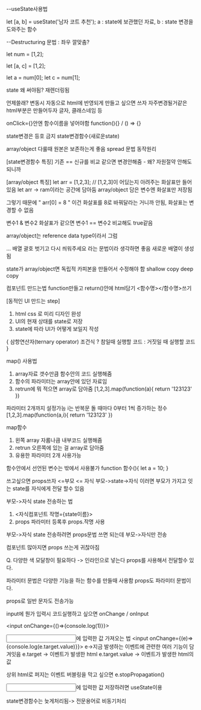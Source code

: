 --useState사용법

let [a, b] = useState('남자 코트 추천');
a : state에 보관했던 자료, b : state 변경을 도와주는 함수

--Destructuring 문법 : 좌우 깔맞춤?

let num = [1,2];

let [a, c] = [1,2];

let a = num[0];
let c = num[1];

state 왜 써야됨?
재렌더링됨

언제쓸래?
변동시 자동으로 html에 반영되게 만들고 싶으면 쓰자
자주변경될거같은 html부분은 만들어두자
글자, 클래스네임 등


onClick={}안엔 함수이름을 넣어야함
function(){} / () => {}

state변경은 등호 금지
state변경함수(새로운state)

array/object 다룰때 원본은 보존하는게 좋음
spread 문법 
동작원리

[state변경함수 특징]
기존 == 신규를 비교 같으면 변경안해줌 - 왜? 자원절약 안해도되니까

[array/object 특징]
let arr = [1,2,3]; // [1,2,3]이 어딨는지 아려주는 화살표만 들어있음
let arr -> ram이라는 공간에 담아둠
array/object 담은 변수엔 화살표만 저장됨

그렇기 때문에 " arr[0] = 8 " 이건 화살표를 8로 바꿔달라는 거니까 안됨, 화살표는 변경할 수 없음

변수1 & 변수2 화살표가 같으면 변수1 == 변수2 비교해도 true같음

array/object는 reference data type이라서 그럼

... 배열 괄호 벗기고 다시 씌워주세요 라는 문법이라 생각하면 좋음
새로운 배열이 생성됨

state가 array/object면 독립적 카피본을 만들어서 수정해야 함 
shallow copy
deep copy

컴포넌트 만드는법
function만들고
return()안에 html담기
<함수명></함수명>쓰기

[동적인 UI 만드는 step]
1. html css 로 미리 디자인 완성
2. UI의 현재 상태를 state로 저장
3. state에 따라 UI가 어떻게 보일지 작성

{
    삼항연산자(ternary operator)
    조건식 ? 참일때 실행할 코드 : 거짓일 때 실행할 코드
}

map() 사용법
1. array자료 갯수만큼 함수안의 코드 실행해줌
2. 함수의 파라미터는 array안에 있던 자료임
3. retrun에 뭐 적으면 array로 담아줌
[1,2,3].map(function(a){
    return '123123'
})

파라미터 2개까지 설정가능
i는 반복문 돌 때마다 0부터 1씩 증가하는 정수
[1,2,3].map(function(a,i){
    return '123123'
})

map함수
1. 왼쪽 array 자룜나큼 내부코드 실행해줌
2. retrun 오른쪽에 있는 걸 array로 담아줌
3. 유용한 파라미터 2개 사용가능

함수안에서 선언된 변수는 밖에서 사용불가
function 함수(){ 
    let a = 10;
}

쓰고싶으면 props쓰자
<App> <=부모
<Modal> <= 자식
부모->state->자식
이러면 부모가 가지고 잇는 state를 자식에게 전달 할수 있음

부모->자식 state 전송하는 법
1. <자식컴포넌트 작명={state이름}>
2. props 파라미터 등록후 props.작명 사용

부모->자식 state 전송하려면 props문법 쓰면 되는데
부모->자식만 전송

컴포넌트 많아지면 props 쓰는게 귀찮아짐

Q. 다양한 색 모달창이 필요하다
-> 인라인으로 넣는다
props를 사용해서 전달할수 있다.

파라미터 문법은 다양한 기능을 하는 함수를 만들때 사용함
props도 파라미터 문법이다.

props로 일반 문자도 전송가능


input에 뭔가 입력시 코드실행하고 싶으면
onChange / onInput

<input onChange={()=>{console.log(1)}}>

<input>에 입력한 값 가져오는 법
<input onChange={(e)=>{console.log(e.target.value)}}>
e->지금 발생하는 이벤트에 관련한 여러 기능이 담겨잇음
e.target -> 이벤트가 발생한 html
e.target.value -> 이벤트가 발생한 html의 값

상위 html로 퍼지는 이벤트 버블링을 막고 싶으면
e.stopPropagation()

<input>에 입력한 값 저장하려면
useState이용

state변경함수는 늦게처리됨-> 전문용어로 비동기처리